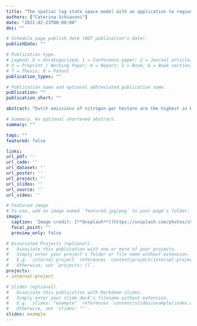 ```yaml
---
title: "The spatial lag state space model with an application to regional concentrations of $NO_2$ in the Netherlands"
authors: ["Caterina Schiavoni"]
date: "2021-02-23T00:00:00"
doi: ""

# Schedule page publish date (NOT publication's date).
publishDate: ""

# Publication type.
# Legend: 0 = Uncategorized; 1 = Conference paper; 2 = Journal article;
# 3 = Preprint / Working Paper; 4 = Report; 5 = Book; 6 = Book section;
# 7 = Thesis; 8 = Patent
publication_types: ""

# Publication name and optional abbreviated publication name.
publication: ""
publication_short: ""

abstract: "Dutch emissions of nitrogen per hectare are the highest in Europe. Up to 40% of these emissions are made of nitrogen oxides ($NO_X$), and are due to combustion processes, with on-road vehicles being their primary contributors. $NO_X$ is an air pollutant that is responsible for the creation of acid rains and of other secondary aerosols and pollutants, and can be harmful for the respiratory system. As such, it is a pollutant of concern and modeling its concentrations in the Netherlands, which are approximated by concentrations of nitrogen dioxide ($NO_2$), is of interest. This paper does so at the regional level, by means of a novel spatial lag state space model that takes into account the determinants of $NO_2$ concentrations, such as traffic intensity and meteorological factors, but also spatial spillovers of $NO_2$ that are due to its transportation by the wind. The model also has the flexibility of allowing for time-varying coefficients, it is efficiently estimated by Kalman filtering/smoothing and maximum likelihood, and it is employed for forecasting $NO_2$ concentrations based on different scenarios of road traffic. We find a static effect of the latter variable on the levels of  $NO_2$ concentration, but we also find time-varying differences in $NO_2$ concentrations between peripheral Dutch regions and inland Dutch regions. Our proposed model realistically forecasts an overall decrease in $NO_2$ concentrations of around 35%, following an hypothetical 100% decrease in traffic intensity with respect to its actual observed values. Such a decrease is gradual and it is predicted to take around eight months for Dutch $NO_2$ concentrations to achieve their new  steady level."

# Summary. An optional shortened abstract.
summary: ""

tags: ""
featured: false

links:
url_pdf: ''
url_code: ''
url_dataset: ''
url_poster: ''
url_project: ''
url_slides: ''
url_source: ''
url_video: ''

# Featured image
# To use, add an image named `featured.jpg/png` to your page's folder. 
image:
  caption: 'Image credit: [**Unsplash**](https://unsplash.com/photos/s9CC2SKySJM)'
  focal_point: ""
  preview_only: false

# Associated Projects (optional).
#   Associate this publication with one or more of your projects.
#   Simply enter your project's folder or file name without extension.
#   E.g. `internal-project` references `content/project/internal-project/index.md`.
#   Otherwise, set `projects: []`.
projects:
- internal-project

# Slides (optional).
#   Associate this publication with Markdown slides.
#   Simply enter your slide deck's filename without extension.
#   E.g. `slides: "example"` references `content/slides/example/index.md`.
#   Otherwise, set `slides: ""`.
slides: example
---
```



